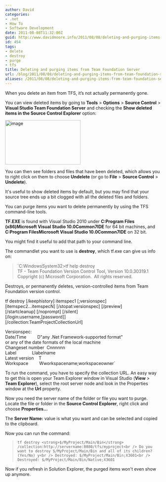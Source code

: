 ```yaml
---
author: David
categories:
- .net
- How To
- Software Development
date: 2011-08-08T11:32:00Z
guid: http://www.davidmoore.info/2011/08/08/deleting-and-purging-items-from-team-foundation-server/
id: 454
tags:
- delete
- destroy
- purge
- tfs
title: Deleting and purging items from Team Foundation Server
url: /blog/2011/08/08/deleting-and-purging-items-from-team-foundation-server/
aliases: /2011/08/08/deleting-and-purging-items-from-team-foundation-server/
---
```


When you delete an item from TFS, it’s not actually permanently gone.

You can view deleted items by going to **Tools** > **Options** > **Source Control** > **Visual Studio Team Foundation Server** and checking the **Show deleted items in the Source Control Explorer** option:

[<img style="background-image: none; margin: 0px; padding-left: 0px; padding-right: 0px; display: inline; padding-top: 0px; border: 0px;" title="image" src="http://www.sadrobot.co.nz/wp-content/uploads/2011/08/image_thumb.png" border="0" alt="image" width="244" height="143" />](http://www.sadrobot.co.nz/wp-content/uploads/2011/08/image.png)

You can then see folders and files that have been deleted, which allows you to right click on them to choose **Undelete** (or go to **File** > **Source Control** > **Undelete**).

It's useful to show deleted items by default, but you may find that your source tree ends up a bit clogged with all the deleted files and folders.

You can purge items you want to delete permanently by using the TFS command-line tools.

**TF.EXE** is found with Visual Studio 2010 under **C:Program Files (x86)Microsoft Visual Studio 10.0Common7IDE** for 64 bit machines, and **C:Program FilesMicrosoft Visual Studio 10.0Common7IDE** on 32 bit.

You might find it useful to add that path to your command line.

The commandlet you want to use is **destroy**, which tf.exe can give us info on:

> `C:WindowsSystem32>tf help destroy<br />
TF - Team Foundation Version Control Tool, Version 10.0.30319.1<br />
Copyright (c) Microsoft Corporation.  All rights reserved.</p>
<p>Destroys, or permanently deletes, version-controlled items from Team<br />
Foundation version control.</p>
<p>tf destroy [/keephistory] itemspec1 [;versionspec]<br />
[itemspec2...itemspecN] [/stopat:versionspec] [/preview]<br />
[/startcleanup] [/noprompt] [/silent]<br />
[/login:username,[password]]<br />
[/collection:TeamProjectCollectionUrl]</p>
<p>Versionspec:<br />
Date/Time         D"any .Net Framework-supported format"<br />
or any of the date formats of the local machine<br />
Changeset number  Cnnnnnn<br />
Label             Llabelname<br />
Latest version    T<br />
Workspace         Wworkspacename;workspaceowner`

To run the command, you have to specify the collection URL. An easy way to get this is open your Team Explorer window in Visual Studio (**View** > **Team Explorer**), select the root server node and look in the Properties window at the **Url** property.

Now you need the server name of the folder or file you want to purge. Locate the file or folder in the **Source Control Explorer**, right click and choose **Properties&#8230;**

The **Server Name:** value is what you want and can be selected and copied to the clipboard.

Now you can run the command:

> `tf destroy <strong>$/MyProject/Main/Bin</strong> /collection:http://servername:8080/tfs/myproject<br />
Do you want to destroy $/MyProject/Main/Bin and all of its children? (Yes/No) y<br />
Destroyed: $/MyProject/Main/Bin;X3601<br />
Destroyed: $/MyProject/Main/Bin/Native;X3601`

Now if you refresh in Solution Explorer, the purged items won't even show up anymore.